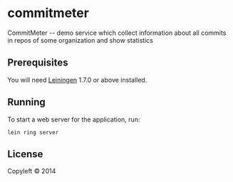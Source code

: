 # commitmeter

CommitMeter -- demo service which collect information about all commits in repos 
of some organization and show statistics

## Prerequisites

You will need [Leiningen][1] 1.7.0 or above installed.

[1]: https://github.com/technomancy/leiningen

## Running

To start a web server for the application, run:

    lein ring server

## License

Copyleft © 2014
